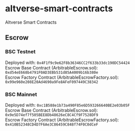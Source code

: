 # altverse-smart-contracts
Altverse Smart Contracts

## Escrow
### BSC Testnet
Deployed with: `0x4F1f9c9e62F8b36346CC2f633b33dc190DC54424`  
Escrow Base Contract (ArbitrableEscrow.sol): `0xd54eE668b4791F0AD3EBb531d85A4009b16b380e`  
Escrow Factory Contract (ArbitrableEscrowFactory.sol): `0x99e960e208E20Ad4690a9Fe8AFeF097449C38342`  

### BSC Mainnet
Deployed with: `0xc1B588e1b73a490F85e6D593266640BE2e03b05F`  
Escrow Base Contract (ArbitrableEscrow.sol): `0x9e5D74ef7f505BEE8Db48626eC8C4Cf9F7528DF9`  
Escrow Factory Contract (ArbitrableEscrowFactory.sol): `0x410B52348CD4D7F6Ae3C86459C848f74F0C0dCeF`  
